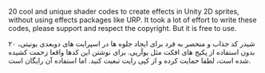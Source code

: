 20 cool and unique shader codes to create effects in Unity 2D sprites, without using effects packages like URP.
It took a lot of effort to write these codes, please support and respect the copyright. But it is free to use.

۲۰ شیدر کد جذاب و منحصر به فرد برای ایجاد جلوه ها در اسپرایت های دوبعدی یونیتی، بدون استفاده از پکیج های افکت مثل یوآرپی.
برای نوشتن این کدها واقعا زحمت کشیده شده است، لطفا حمایت کرده و از کپی رایت تبعیت کنید. اما استفاده آن رایگان است.
